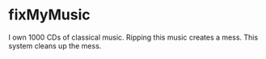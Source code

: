 # fixMyMusic
I own 1000 CDs of classical music. Ripping this music creates a mess. This system cleans up the mess.
